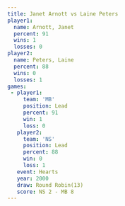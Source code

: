 ```yaml
---
title: Janet Arnott vs Laine Peters
player1:             
  name: Arnott, Janet
  percent: 91        
  wins: 1            
  losses: 0          
player2:             
  name: Peters, Laine
  percent: 88        
  wins: 0            
  losses: 1          
games:
 - player1:        
     team: 'MB'    
     position: Lead
     percent: 91   
     win: 1        
     loss: 0       
   player2:        
     team: 'NS'    
     position: Lead
     percent: 88   
     win: 0        
     loss: 1       
   event: Hearts        
   year: 2000           
   draw: Round Robin(13)
   score: NS 2 - MB 8   
---
```


